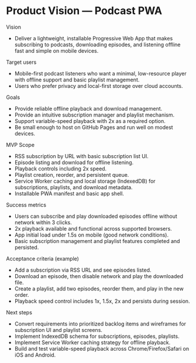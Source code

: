 # Product Vision — Podcast PWA

Vision
- Deliver a lightweight, installable Progressive Web App that makes subscribing to podcasts, downloading episodes, and listening offline fast and simple on mobile devices.

Target users
- Mobile-first podcast listeners who want a minimal, low-resource player with offline support and basic playlist management.
- Users who prefer privacy and local-first storage over cloud accounts.

Goals
- Provide reliable offline playback and download management.
- Provide an intuitive subscription manager and playlist mechanism.
- Support variable-speed playback with 2x as a required option.
- Be small enough to host on GitHub Pages and run well on modest devices.

MVP Scope
- RSS subscription by URL with basic subscription list UI.
- Episode listing and download for offline listening.
- Playback controls including 2x speed.
- Playlist creation, reorder, and persistent queue.
- Service Worker caching and local storage (IndexedDB) for subscriptions, playlists, and download metadata.
- Installable PWA manifest and basic app shell.

Success metrics
- Users can subscribe and play downloaded episodes offline without network within 3 clicks.
- 2x playback available and functional across supported browsers.
- App initial load under 1.5s on mobile (good network conditions).
- Basic subscription management and playlist features completed and persisted.

Acceptance criteria (example)
- Add a subscription via RSS URL and see episodes listed.
- Download an episode, then disable network and play the downloaded file.
- Create a playlist, add two episodes, reorder them, and play in the new order.
- Playback speed control includes 1x, 1.5x, 2x and persists during session.

Next steps
- Convert requirements into prioritized backlog items and wireframes for subscription UI and playlist screens.
- Implement IndexedDB schema for subscriptions, episodes, playlists.
- Implement Service Worker caching strategy for offline playback.
- Build and test variable-speed playback across Chrome/Firefox/Safari on iOS and Android.
